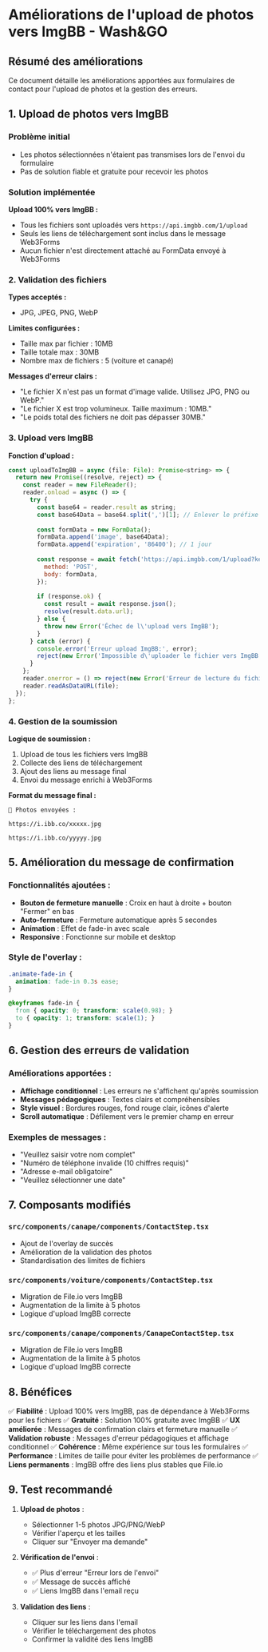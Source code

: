 # Améliorations de l'upload de photos vers ImgBB - Wash&GO

## Résumé des améliorations

Ce document détaille les améliorations apportées aux formulaires de contact pour l'upload de photos et la gestion des erreurs.

## 1. Upload de photos vers ImgBB

### Problème initial
- Les photos sélectionnées n'étaient pas transmises lors de l'envoi du formulaire
- Pas de solution fiable et gratuite pour recevoir les photos

### Solution implémentée
**Upload 100% vers ImgBB :**
- Tous les fichiers sont uploadés vers `https://api.imgbb.com/1/upload`
- Seuls les liens de téléchargement sont inclus dans le message Web3Forms
- Aucun fichier n'est directement attaché au FormData envoyé à Web3Forms

### 2. Validation des fichiers

**Types acceptés :**
- JPG, JPEG, PNG, WebP

**Limites configurées :**
- Taille max par fichier : 10MB
- Taille totale max : 30MB
- Nombre max de fichiers : 5 (voiture et canapé)

**Messages d'erreur clairs :**
- "Le fichier X n'est pas un format d'image valide. Utilisez JPG, PNG ou WebP."
- "Le fichier X est trop volumineux. Taille maximum : 10MB."
- "Le poids total des fichiers ne doit pas dépasser 30MB."

### 3. Upload vers ImgBB

**Fonction d'upload :**
```javascript
const uploadToImgBB = async (file: File): Promise<string> => {
  return new Promise((resolve, reject) => {
    const reader = new FileReader();
    reader.onload = async () => {
      try {
        const base64 = reader.result as string;
        const base64Data = base64.split(',')[1]; // Enlever le préfixe data:image/...;base64,
        
        const formData = new FormData();
        formData.append('image', base64Data);
        formData.append('expiration', '86400'); // 1 jour
        
        const response = await fetch('https://api.imgbb.com/1/upload?key=913a76666159bc972f4ff90aa5d88589', {
          method: 'POST',
          body: formData,
        });
        
        if (response.ok) {
          const result = await response.json();
          resolve(result.data.url);
        } else {
          throw new Error('Échec de l\'upload vers ImgBB');
        }
      } catch (error) {
        console.error('Erreur upload ImgBB:', error);
        reject(new Error('Impossible d\'uploader le fichier vers ImgBB'));
      }
    };
    reader.onerror = () => reject(new Error('Erreur de lecture du fichier'));
    reader.readAsDataURL(file);
  });
};
```

### 4. Gestion de la soumission

**Logique de soumission :**
1. Upload de tous les fichiers vers ImgBB
2. Collecte des liens de téléchargement
3. Ajout des liens au message final
4. Envoi du message enrichi à Web3Forms

**Format du message final :**
```
📎 Photos envoyées :

https://i.ibb.co/xxxxx.jpg

https://i.ibb.co/yyyyy.jpg
```

## 5. Amélioration du message de confirmation

### Fonctionnalités ajoutées :
- **Bouton de fermeture manuelle** : Croix en haut à droite + bouton "Fermer" en bas
- **Auto-fermeture** : Fermeture automatique après 5 secondes
- **Animation** : Effet de fade-in avec scale
- **Responsive** : Fonctionne sur mobile et desktop

### Style de l'overlay :
```css
.animate-fade-in {
  animation: fade-in 0.3s ease;
}

@keyframes fade-in {
  from { opacity: 0; transform: scale(0.98); }
  to { opacity: 1; transform: scale(1); }
}
```

## 6. Gestion des erreurs de validation

### Améliorations apportées :
- **Affichage conditionnel** : Les erreurs ne s'affichent qu'après soumission
- **Messages pédagogiques** : Textes clairs et compréhensibles
- **Style visuel** : Bordures rouges, fond rouge clair, icônes d'alerte
- **Scroll automatique** : Défilement vers le premier champ en erreur

### Exemples de messages :
- "Veuillez saisir votre nom complet"
- "Numéro de téléphone invalide (10 chiffres requis)"
- "Adresse e-mail obligatoire"
- "Veuillez sélectionner une date"

## 7. Composants modifiés

### `src/components/canape/components/ContactStep.tsx`
- Ajout de l'overlay de succès
- Amélioration de la validation des photos
- Standardisation des limites de fichiers

### `src/components/voiture/components/ContactStep.tsx`
- Migration de File.io vers ImgBB
- Augmentation de la limite à 5 photos
- Logique d'upload ImgBB correcte

### `src/components/canape/components/CanapeContactStep.tsx`
- Migration de File.io vers ImgBB
- Augmentation de la limite à 5 photos
- Logique d'upload ImgBB correcte

## 8. Bénéfices

✅ **Fiabilité** : Upload 100% vers ImgBB, pas de dépendance à Web3Forms pour les fichiers
✅ **Gratuité** : Solution 100% gratuite avec ImgBB
✅ **UX améliorée** : Messages de confirmation clairs et fermeture manuelle
✅ **Validation robuste** : Messages d'erreur pédagogiques et affichage conditionnel
✅ **Cohérence** : Même expérience sur tous les formulaires
✅ **Performance** : Limites de taille pour éviter les problèmes de performance
✅ **Liens permanents** : ImgBB offre des liens plus stables que File.io

## 9. Test recommandé

1. **Upload de photos** :
   - Sélectionner 1-5 photos JPG/PNG/WebP
   - Vérifier l'aperçu et les tailles
   - Cliquer sur "Envoyer ma demande"

2. **Vérification de l'envoi** :
   - ✅ Plus d'erreur "Erreur lors de l'envoi"
   - ✅ Message de succès affiché
   - ✅ Liens ImgBB dans l'email reçu

3. **Validation des liens** :
   - Cliquer sur les liens dans l'email
   - Vérifier le téléchargement des photos
   - Confirmer la validité des liens ImgBB 